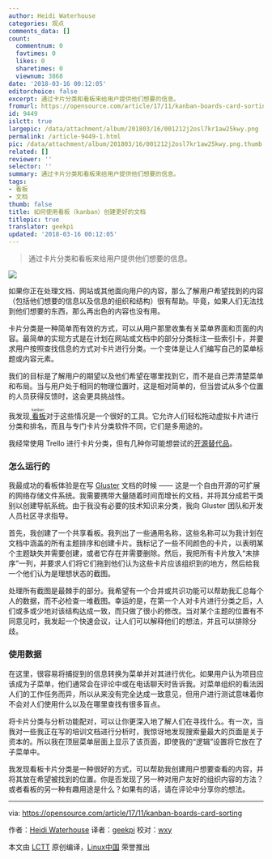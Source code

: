 ```yaml
---
author: Heidi Waterhouse
categories: 观点
comments_data: []
count:
  commentnum: 0
  favtimes: 0
  likes: 0
  sharetimes: 0
  viewnum: 3868
date: '2018-03-16 00:12:05'
editorchoice: false
excerpt: 通过卡片分类和看板来给用户提供他们想要的信息。
fromurl: https://opensource.com/article/17/11/kanban-boards-card-sorting
id: 9449
islctt: true
largepic: /data/attachment/album/201803/16/001212j2osl7kr1aw25kwy.png
permalink: /article-9449-1.html
pic: /data/attachment/album/201803/16/001212j2osl7kr1aw25kwy.png.thumb.jpg
related: []
reviewer: ''
selector: ''
summary: 通过卡片分类和看板来给用户提供他们想要的信息。
tags:
- 看板
- 文档
thumb: false
title: 如何使用看板（kanban）创建更好的文档
titlepic: true
translator: geekpi
updated: '2018-03-16 00:12:05'
---
```



> 
> 通过卡片分类和看板来给用户提供他们想要的信息。
> 
> 
> 


![](/data/attachment/album/201803/16/001212j2osl7kr1aw25kwy.png)


如果你正在处理文档、网站或其他面向用户的内容，那么了解用户希望找到的内容（包括他们想要的信息以及信息的组织和结构）很有帮助。毕竟，如果人们无法找到他们想要的东西，那么再出色的内容也没有用。


卡片分类是一种简单而有效的方式，可以从用户那里收集有关菜单界面和页面的内容。最简单的实现方式是在计划在网站或文档中的部分分类标注一些索引卡，并要求用户按照查找信息的方式对卡片进行分类。一个变体是让人们编写自己的菜单标题或内容元素。


我们的目标是了解用户的期望以及他们希望在哪里找到它，而不是自己弄清楚菜单和布局。当与用户处于相同的物理位置时，这是相对简单的，但当尝试从多个位置的人员获得反馈时，这会更具挑战性。


我发现[<ruby> 看板 <rt>  kanban </rt></ruby>](https://en.wikipedia.org/wiki/Kanban)对于这些情况是一个很好的工具。它允许人们轻松拖动虚拟卡片进行分类和排名，而且与专门卡片分类软件不同，它们是多用途的。


我经常使用 Trello 进行卡片分类，但有几种你可能想尝试的[开源替代品](https://opensource.com/alternatives/trello)。


### 怎么运行的


我最成功的看板体验是在写 [Gluster](https://www.gluster.org/) 文档的时候 —— 这是一个自由开源的可扩展的网络存储文件系统。我需要携带大量随着时间而增长的文档，并将其分成若干类别以创建导航系统。由于我没有必要的技术知识来分类，我向 Gluster 团队和开发人员社区寻求指导。


首先，我创建了一个共享看板。我列出了一些通用名称，这些名称可以为我计划在文档中涵盖的所有主题排序和创建卡片。我标记了一些不同颜色的卡片，以表明某个主题缺失并需要创建，或者它存在并需要删除。然后，我把所有卡片放入“未排序”一列，并要求人们将它们拖到他们认为这些卡片应该组织到的地方，然后给我一个他们认为是理想状态的截图。


处理所有截图是最棘手的部分。我希望有一个合并或共识功能可以帮助我汇总每个人的数据，而不必检查一堆截图。幸运的是，在第一个人对卡片进行分类之后，人们或多或少地对该结构达成一致，而只做了很小的修改。当对某个主题的位置有不同意见时，我发起一个快速会议，让人们可以解释他们的想法，并且可以排除分歧。


### 使用数据


在这里，很容易将捕捉到的信息转换为菜单并对其进行优化。如果用户认为项目应该成为子菜单，他们通常会在评论中或在电话聊天时告诉我。对菜单组织的看法因人们的工作任务而异，所以从来没有完全达成一致意见，但用户进行测试意味着你不会对人们使用什么以及在哪里查找有很多盲点。


将卡片分类与分析功能配对，可以让你更深入地了解人们在寻找什么。有一次，当我对一些我正在写的培训文档进行分析时，我惊讶地发现搜索量最大的页面是关于资本的。所以我在顶层菜单层面上显示了该页面，即使我的“逻辑”设置将它放在了子菜单中。


我发现看板卡片分类是一种很好的方式，可以帮助我创建用户想要查看的内容，并将其放在希望被找到的位置。你是否发现了另一种对用户友好的组织内容的方法？或者看板的另一种有趣用途是什么？如果有的话，请在评论中分享你的想法。




---


via: <https://opensource.com/article/17/11/kanban-boards-card-sorting>


作者：[Heidi Waterhouse](https://opensource.com/users/hwaterhouse) 译者：[geekpi](https://github.com/geekpi) 校对：[wxy](https://github.com/wxy)


本文由 [LCTT](https://github.com/LCTT/TranslateProject) 原创编译，[Linux中国](https://linux.cn/) 荣誉推出